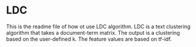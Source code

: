 # LDC

This is the readme file of how ot use LDC algorithm. 
LDC is a text clustering algorithm that takes a document-term matrix.
The output is a clustering based on the user-defined k. 
The feature values are based on tf-idf.
